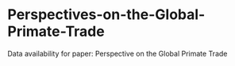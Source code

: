 # Perspectives-on-the-Global-Primate-Trade
Data availability for paper: Perspective on the Global Primate Trade
